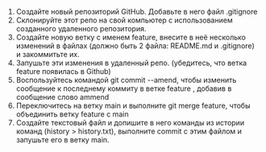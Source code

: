 1. Создайте новый репозиторий GitHub. Добавьте в него файл .gitignore
2. Склонируйте этот репо на свой компьютер с использованием созданного удаленного репозитория. 
3. Создайте новую ветку с именем feature, внесите в неё несколько изменений в файлах (должно быть 2 файла:  README.md и .gitignore) и закоммитьте их.
4. Запушьте эти изменения в удаленный репо.  (убедитесь, что ветка feature появилась в Github)
5. Воспользуйтесь командой git commit --amend, чтобы изменить сообщение  к последнему коммиту в ветке feature , добавив в сообщение слово ammend
6. Переключитесь на ветку main и выполните git merge feature, чтобы объединить ветку feature с main
7. Создайте текстовый файл и допишите в него команды из истории команд (history > history.txt), выполните commit с этим файлом и запушьте его в ветку main.